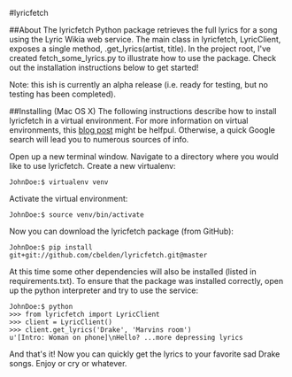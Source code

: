 #lyricfetch

##About
The lyricfetch Python package retrieves the full lyrics for a song using the Lyric Wikia web service. The main class in lyricfetch, LyricClient, exposes a single method, .get_lyrics(artist, title). In the project root, I've created fetch_some_lyrics.py to illustrate how to use the package. Check out the installation instructions below to get started!

Note: this ish is currently an alpha release (i.e. ready for testing, but no testing has been completed).


##Installing (Mac OS X)
The following instructions describe how to install lyricfetch in a virtual environment. For more
information on virtual environments, this <a href="http://www.pythonforbeginners.com/basics/how-to-use-python-virtualenv">blog post</a> might be helfpul. Otherwise, a quick Google search will lead you to numerous sources of info.

Open up a new terminal window. Navigate to a directory where you would like to use lyricfetch. Create a new virtualenv:

    JohnDoe:$ virtualenv venv

Activate the virtual environment:

    JohnDoe:$ source venv/bin/activate

Now you can download the lyricfetch package (from GitHub):

    JohnDoe:$ pip install git+git://github.com/cbelden/lyricfetch.git@master

At this time some other dependencies will also be installed (listed in requirements.txt). To ensure that the package was installed correctly, open up the python interpreter and try to use the service:

    JohnDoe:$ python
    >>> from lyricfetch import LyricClient
    >>> client = LyricClient()
    >>> client.get_lyrics('Drake', 'Marvins room')
    u'[Intro: Woman on phone]\nHello? ...more depressing lyrics

And that's it! Now you can quickly get the lyrics to your favorite sad Drake songs. Enjoy or cry or whatever.
